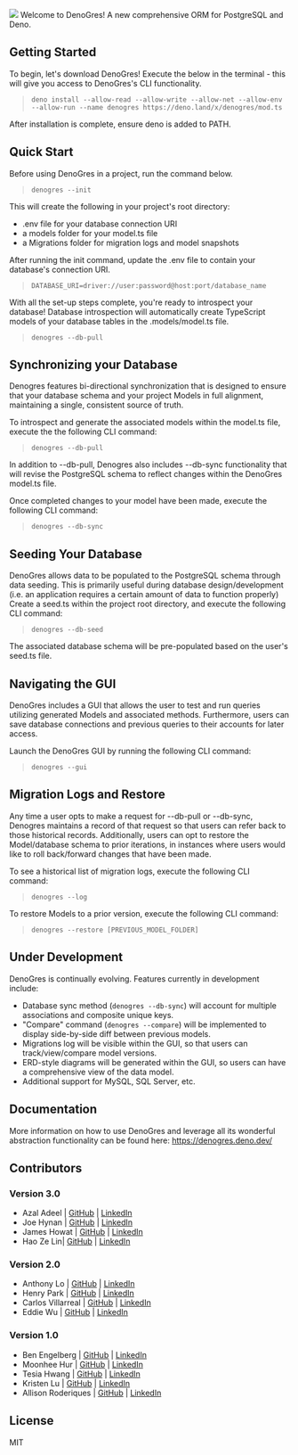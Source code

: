 ![](/public/DenoGresWide.png) Welcome to DenoGres! A new comprehensive ORM for
PostgreSQL and Deno.

## Getting Started

To begin, let's download DenoGres! Execute the below in the terminal - this will
give you access to DenoGres's CLI functionality.

> `deno install --allow-read --allow-write --allow-net --allow-env --allow-run --name denogres https://deno.land/x/denogres/mod.ts`

After installation is complete, ensure deno is added to PATH.

## Quick Start

Before using DenoGres in a project, run the command below.

> `denogres --init`

This will create the following in your project's root directory:

- .env file for your database connection URI
- a models folder for your model.ts file
- a Migrations folder for migration logs and model snapshots

After running the init command, update the .env file to contain your database's
connection URI.

> `DATABASE_URI=driver://user:password@host:port/database_name`

With all the set-up steps complete, you're ready to introspect your database!
Database introspection will automatically create TypeScript models of your
database tables in the .models/model.ts file.

> `denogres --db-pull`

## Synchronizing your Database

Denogres features bi-directional synchronization that is designed to ensure that
your database schema and your project Models in full alignment, maintaining a
single, consistent source of truth.

To introspect and generate the associated models within the model.ts file,
execute the the following CLI command:

> `denogres --db-pull`

In addition to --db-pull, Denogres also includes --db-sync functionality that
will revise the PostgreSQL schema to reflect changes within the DenoGres
model.ts file.

Once completed changes to your model have been made, execute the following CLI
command:

> `denogres --db-sync`

## Seeding Your Database

DenoGres allows data to be populated to the PostgreSQL schema through data
seeding. This is primarily useful during database design/development (i.e. an
application requires a certain amount of data to function properly) Create a
seed.ts within the project root directory, and execute the following CLI
command:

> `denogres --db-seed`

The associated database schema will be pre-populated based on the user's seed.ts
file.

## Navigating the GUI

DenoGres includes a GUI that allows the user to test and run queries utilizing
generated Models and associated methods. Furthermore, users can save database
connections and previous queries to their accounts for later access.

Launch the DenoGres GUI by running the following CLI command:

> `denogres --gui`

## Migration Logs and Restore

Any time a user opts to make a request for --db-pull or --db-sync, Denogres
maintains a record of that request so that users can refer back to those
historical records. Additionally, users can opt to restore the Model/database
schema to prior iterations, in instances where users would like to roll
back/forward changes that have been made.

To see a historical list of migration logs, execute the following CLI command:

> `denogres --log`

To restore Models to a prior version, execute the following CLI command:

> `denogres --restore [PREVIOUS_MODEL_FOLDER]`

## Under Development

DenoGres is continually evolving. Features currently in development include:

- Database sync method (`denogres --db-sync`) will account for multiple
  associations and composite unique keys.
- "Compare" command (`denogres --compare`) will be implemented to display
  side-by-side diff between previous models.
- Migrations log will be visible within the GUI, so that users can
  track/view/compare model versions.
- ERD-style diagrams will be generated within the GUI, so users can have a
  comprehensive view of the data model.
- Additional support for MySQL, SQL Server, etc.

## Documentation

More information on how to use DenoGres and leverage all its wonderful
abstraction functionality can be found here: https://denogres.deno.dev/

## Contributors

### Version 3.0

- Azal Adeel | [GitHub](https://github.com/azaladeel) |
  [LinkedIn](pending)
- Joe Hynan | [GitHub](https://github.com/JoeH1020) |
  [LinkedIn](pending)
- James Howat | [GitHub](https://github.com/jbhowat) |
  [LinkedIn](pending)
- Hao Ze Lin| [GitHub](https://github.com/LinHAO-1) |
  [LinkedIn](pending)

### Version 2.0

- Anthony Lo | [GitHub](https://github.com/anthonylo87) |
  [LinkedIn](https://linkedin.com/in/87anthonylo/)
- Henry Park | [GitHub](https://github.com/CodeDenma) |
  [LinkedIn](https://linkedin.com/in/henrytpark/)
- Carlos Villarreal | [GitHub](https://github.com/Jiggyloww) |
  [LinkedIn](https://linkedin.com/in/carlosvillarrealsb)
- Eddie Wu | [GitHub](https://github.com/edi-wu) |
  [LinkedIn](https://linkedin.com/in/edi-wu)

### Version 1.0

- Ben Engelberg | [GitHub](https://github.com/bengelberg) |
  [LinkedIn](https://linkedin.com/in/benengelberg)
- Moonhee Hur | [GitHub](https://github.com/mhurcs) |
  [LinkedIn](https://linkedin.com/in/moonheehur)
- Tesia Hwang | [GitHub](https://github.com/tesiahwang) |
  [LinkedIn](https://linkedin.com/in/tesia-hwang)
- Kristen Lu | [GitHub](https://github.com/kristenlu24) |
  [LinkedIn](https://linkedin.com/in/kristen-lu)
- Allison Roderiques | [GitHub](https://github.com/allirod) |
  [LinkedIn](https://linkedin.com/in/allison-roderiques)

## License

MIT
